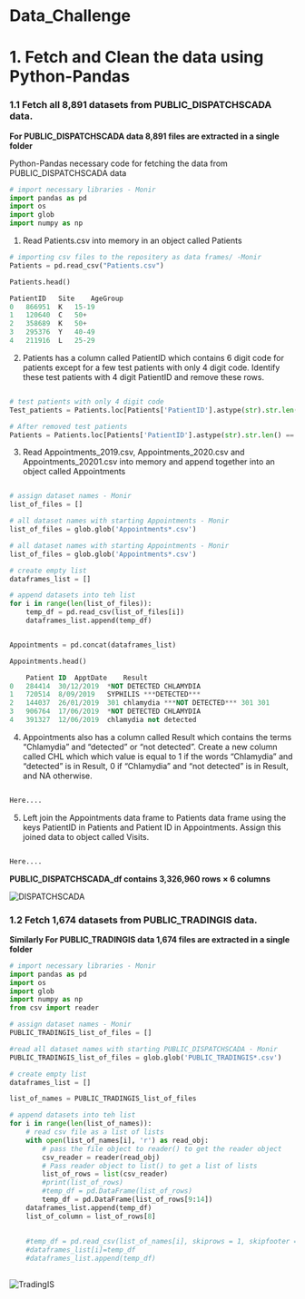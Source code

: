 # Data_Challenge

# 1. Fetch and Clean the data using Python-Pandas
### 1.1 Fetch all 8,891 datasets from PUBLIC_DISPATCHSCADA data.

**For PUBLIC_DISPATCHSCADA data 8,891 files are extracted in a single folder** 

Python-Pandas necessary code for fetching the data from PUBLIC_DISPATCHSCADA data

```python
# import necessary libraries - Monir
import pandas as pd
import os
import glob
import numpy as np
```
1. Read Patients.csv into memory in an object called Patients

```python
# importing csv files to the repositery as data frames/ -Monir
Patients = pd.read_csv("Patients.csv")

Patients.head()
```
```sql
PatientID	Site	AgeGroup
0	866951	K	15-19
1	120640	C	50+
2	358689	K	50+
3	295376	Y	40-49
4	211916	L	25-29
```
2. Patients has a column called PatientID which contains 6 digit code for patients except for a few test
patients with only 4 digit code. Identify these test patients with 4 digit PatientID and remove these
rows.

```python

# test patients with only 4 digit code
Test_patients = Patients.loc[Patients['PatientID'].astype(str).str.len() == 4]

# After removed test patients 
Patients = Patients.loc[Patients['PatientID'].astype(str).str.len() == 6]

```
3. Read Appointments_2019.csv, Appointments_2020.csv and Appointments_20201.csv into memory
and append together into an object called Appointments

```python

# assign dataset names - Monir
list_of_files = []

# all dataset names with starting Appointments - Monir
list_of_files = glob.glob('Appointments*.csv')

# all dataset names with starting Appointments - Monir
list_of_files = glob.glob('Appointments*.csv')

# create empty list
dataframes_list = []

# append datasets into teh list
for i in range(len(list_of_files)):
    temp_df = pd.read_csv(list_of_files[i])
    dataframes_list.append(temp_df)


Appointments = pd.concat(dataframes_list)

Appointments.head()
```
```sql
	Patient ID	ApptDate	Result
0	284414	30/12/2019	*NOT DETECTED CHLAMYDIA
1	720514	8/09/2019	SYPHILIS ***DETECTED***
2	144037	26/01/2019	301 chlamydia ***NOT DETECTED*** 301 301
3	906764	17/06/2019	*NOT DETECTED CHLAMYDIA
4	391327	12/06/2019	chlamydia not detected

```

4. Appointments also has a column called Result which contains the terms “Chlamydia” and “detected”
or “not detected”. Create a new column called CHL which which value is equal to 1 if the words
“Chlamydia” and “detected” is in Result, 0 if “Chlamydia” and “not detected” is in Result, and NA
otherwise.

```python

Here....

```

5. Left join the Appointments data frame to Patients data frame using the keys PatientID in Patients
and Patient ID in Appointments. Assign this joined data to object called Visits.

```python

Here....

```



**PUBLIC_DISPATCHSCADA_df contains 3,326,960 rows × 6 columns**

![DISPATCHSCADA](Images/DISPATCHSCADA-dataframe.png?raw=true "DISPATCHSCADA")

### 1.2 Fetch 1,674 datasets from PUBLIC_TRADINGIS data.

**Similarly For PUBLIC_TRADINGIS data 1,674 files are extracted in a single folder** 

```python
# import necessary libraries - Monir
import pandas as pd
import os
import glob
import numpy as np
from csv import reader

# assign dataset names - Monir
PUBLIC_TRADINGIS_list_of_files = []

#read all dataset names with starting PUBLIC_DISPATCHSCADA - Monir
PUBLIC_TRADINGIS_list_of_files = glob.glob('PUBLIC_TRADINGIS*.csv')

# create empty list
dataframes_list = []

list_of_names = PUBLIC_TRADINGIS_list_of_files

# append datasets into teh list
for i in range(len(list_of_names)):
    # read csv file as a list of lists
    with open(list_of_names[i], 'r') as read_obj:
        # pass the file object to reader() to get the reader object
        csv_reader = reader(read_obj)
        # Pass reader object to list() to get a list of lists
        list_of_rows = list(csv_reader)
        #print(list_of_rows)
        #temp_df = pd.DataFrame(list_of_rows)
        temp_df = pd.DataFrame(list_of_rows[9:14])
    dataframes_list.append(temp_df)
    list_of_column = list_of_rows[8]
    
    
    #temp_df = pd.read_csv(list_of_names[i], skiprows = 1, skipfooter = 1)
    #dataframes_list[i]=temp_df
    #dataframes_list.append(temp_df)
    
```

![TradingIS](Images/Trading-dataframe.png?raw=true "TradingIS")
